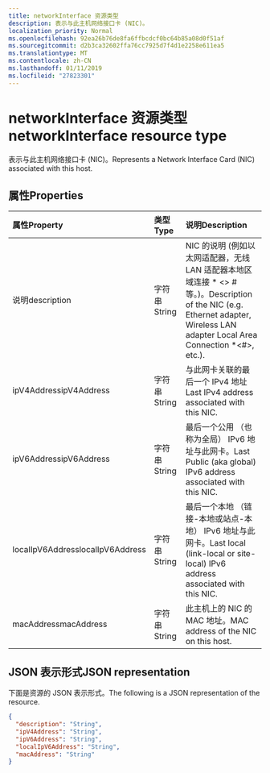 ```yaml
---
title: networkInterface 资源类型
description: 表示与此主机网络接口卡 (NIC)。
localization_priority: Normal
ms.openlocfilehash: 92ea26b76de8fa6ffbcdcf0bc64b85a08d0f51af
ms.sourcegitcommit: d2b3ca32602ffa76cc7925d7f4d1e2258e611ea5
ms.translationtype: MT
ms.contentlocale: zh-CN
ms.lasthandoff: 01/11/2019
ms.locfileid: "27823301"
---
```

# <a name="networkinterface-resource-type"></a><span data-ttu-id="75061-103">networkInterface 资源类型</span><span class="sxs-lookup"><span data-stu-id="75061-103">networkInterface resource type</span></span>

<span data-ttu-id="75061-104">表示与此主机网络接口卡 (NIC)。</span><span class="sxs-lookup"><span data-stu-id="75061-104">Represents a Network Interface Card (NIC) associated with this host.</span></span>

## <a name="properties"></a><span data-ttu-id="75061-105">属性</span><span class="sxs-lookup"><span data-stu-id="75061-105">Properties</span></span>

| <span data-ttu-id="75061-106">属性</span><span class="sxs-lookup"><span data-stu-id="75061-106">Property</span></span>   | <span data-ttu-id="75061-107">类型</span><span class="sxs-lookup"><span data-stu-id="75061-107">Type</span></span> |<span data-ttu-id="75061-108">说明</span><span class="sxs-lookup"><span data-stu-id="75061-108">Description</span></span>|
|:---------------|:--------|:----------|
|<span data-ttu-id="75061-109">说明</span><span class="sxs-lookup"><span data-stu-id="75061-109">description</span></span>|<span data-ttu-id="75061-110">字符串</span><span class="sxs-lookup"><span data-stu-id="75061-110">String</span></span>|<span data-ttu-id="75061-111">NIC 的说明 (例如以太网适配器，无线 LAN 适配器本地区域连接 \* <> # 等。)。</span><span class="sxs-lookup"><span data-stu-id="75061-111">Description of the NIC (e.g. Ethernet adapter, Wireless LAN adapter Local Area Connection \*<#>, etc.).</span></span>|
|<span data-ttu-id="75061-112">ipV4Address</span><span class="sxs-lookup"><span data-stu-id="75061-112">ipV4Address</span></span>|<span data-ttu-id="75061-113">字符串</span><span class="sxs-lookup"><span data-stu-id="75061-113">String</span></span>|<span data-ttu-id="75061-114">与此网卡关联的最后一个 IPv4 地址</span><span class="sxs-lookup"><span data-stu-id="75061-114">Last IPv4 address associated with this NIC.</span></span>|
|<span data-ttu-id="75061-115">ipV6Address</span><span class="sxs-lookup"><span data-stu-id="75061-115">ipV6Address</span></span>|<span data-ttu-id="75061-116">字符串</span><span class="sxs-lookup"><span data-stu-id="75061-116">String</span></span>|<span data-ttu-id="75061-117">最后一个公用 （也称为全局） IPv6 地址与此网卡。</span><span class="sxs-lookup"><span data-stu-id="75061-117">Last Public (aka global) IPv6 address associated with this NIC.</span></span>|
|<span data-ttu-id="75061-118">localIpV6Address</span><span class="sxs-lookup"><span data-stu-id="75061-118">localIpV6Address</span></span>|<span data-ttu-id="75061-119">字符串</span><span class="sxs-lookup"><span data-stu-id="75061-119">String</span></span>|<span data-ttu-id="75061-120">最后一个本地 （链接-本地或站点-本地） IPv6 地址与此网卡。</span><span class="sxs-lookup"><span data-stu-id="75061-120">Last local (link-local or site-local) IPv6 address associated with this NIC.</span></span>|
|<span data-ttu-id="75061-121">macAddress</span><span class="sxs-lookup"><span data-stu-id="75061-121">macAddress</span></span>|<span data-ttu-id="75061-122">字符串</span><span class="sxs-lookup"><span data-stu-id="75061-122">String</span></span>|<span data-ttu-id="75061-123">此主机上的 NIC 的 MAC 地址。</span><span class="sxs-lookup"><span data-stu-id="75061-123">MAC address of the NIC on this host.</span></span>|

## <a name="json-representation"></a><span data-ttu-id="75061-124">JSON 表示形式</span><span class="sxs-lookup"><span data-stu-id="75061-124">JSON representation</span></span>

<span data-ttu-id="75061-125">下面是资源的 JSON 表示形式。</span><span class="sxs-lookup"><span data-stu-id="75061-125">The following is a JSON representation of the resource.</span></span>

<!-- {
  "blockType": "resource",
  "optionalProperties": [

  ],
  "@odata.type": "microsoft.graph.networkInterface"
}-->

```json
{
  "description": "String",
  "ipV4Address": "String",
  "ipV6Address": "String",
  "localIpV6Address": "String",
  "macAddress": "String"
}

```

<!-- uuid: 8fcb5dbc-d5aa-4681-8e31-b001d5168d79
2015-10-25 14:57:30 UTC -->
<!-- {
  "type": "#page.annotation",
  "description": "networkInterface resource",
  "keywords": "",
  "section": "documentation",
  "tocPath": ""
}-->
